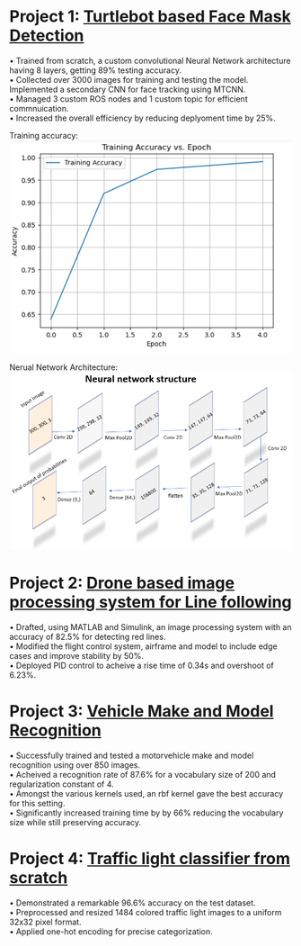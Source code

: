 # Project 1: [Turtlebot based Face Mask Detection](https://ksubra01.github.io/ksubra.github.io/)  
•	Trained from scratch, a custom convolutional Neural Network architecture having 8 layers, getting 89% testing accuracy.  
•	Collected over 3000 images for training and testing the model. Implemented a secondary CNN for face tracking using MTCNN.  
• Managed 3 custom ROS nodes and 1 custom topic for efficient commnuication.  
• Increased the overall efficiency by reducing deplyoment time by 25%.  

Training accuracy:  
![](/Final_accuracy.png)
  
Nerual Network Architecture:  
![](/NN.png)
  
# Project 2: [Drone based image processing system for Line following](https://github.com/ksubra01/Line-follower)  
• Drafted, using MATLAB and Simulink, an image processing system with an accuracy of 82.5% for detecting red lines.  
• Modified the flight control system, airframe and model to include edge cases and improve stability by 50%.  
• Deployed PID control to acheive a rise time of 0.34s and overshoot of 6.23%.  

# Project 3: [Vehicle Make and Model Recognition](https://github.com/ksubra01/Make_and_model_Recog)
• Successfully trained and tested a motorvehicle make and model recognition using over 850 images.  
• Acheived a recognition rate of 87.6% for a vocabulary size of 200 and regularization constant of 4.   
• Amongst the various kernels used, an rbf kernel gave the best accuracy for this setting.  
• Significantly increased training time by by 66% reducing the vocabulary size while still preserving accuracy.  

# Project 4: [Traffic light classifier from scratch](https://github.com/ksubra01/Traffic_light_classifier)
• Demonstrated a remarkable 96.6% accuracy on the test dataset.  
• Preprocessed and resized 1484 colored traffic light images to a uniform 32x32 pixel format.  
• Applied one-hot encoding for precise categorization.  
